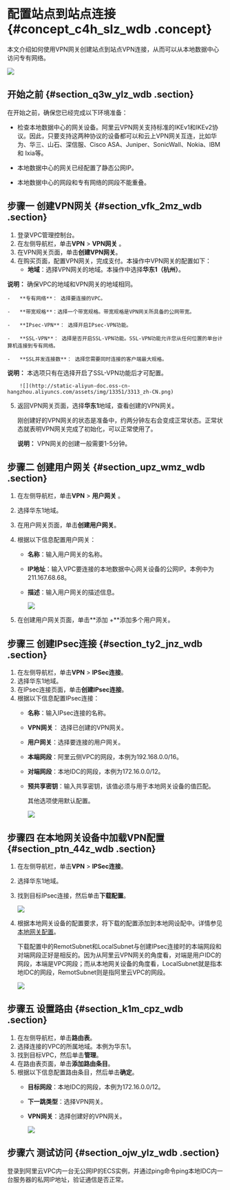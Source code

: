 # 配置站点到站点连接 {#concept_c4h_slz_wdb .concept}

本文介绍如何使用VPN网关创建站点到站点VPN连接，从而可以从本地数据中心访问专有网络。

![](http://static-aliyun-doc.oss-cn-hangzhou.aliyuncs.com/assets/img/13351/3312_zh-CN.png)

## 开始之前 {#section_q3w_ylz_wdb .section}

在开始之前，确保您已经完成以下环境准备：

-   检查本地数据中心的网关设备。阿里云VPN网关支持标准的IKEv1和IKEv2协议。因此，只要支持这两种协议的设备都可以和云上VPN网关互连，比如华为、华三、山石、深信服、Cisco ASA、Juniper、SonicWall、Nokia、IBM 和 Ixia等。

-   本地数据中心的网关已经配置了静态公网IP。

-   本地数据中心的网段和专有网络的网段不能重叠。


## 步骤一 创建VPN网关 {#section_vfk_2mz_wdb .section}

1.  登录VPC管理控制台。
2.  在左侧导航栏，单击**VPN** \> **VPN网关** 。
3.  在VPN网关页面，单击**创建VPN网关**。
4.  在购买页面，配置VPN网关，完成支付。本操作中VPN网关的配置如下：
    -   **地域**：选择VPN网关的地域。本操作中选择**华东1（杭州）**。

**说明：** 确保VPC的地域和VPN网关的地域相同。

    -   **专有网络**： 选择要连接的VPC。

    -   **带宽规格**：选择一个带宽规格。带宽规格是VPN网关所具备的公网带宽。

    -   **IPsec-VPN**： 选择开启IPsec-VPN功能。

    -   **SSL-VPN**： 选择是否开启SSL-VPN功能。SSL-VPN功能允许您从任何位置的单台计算机连接到专有网络。

    -   **SSL并发连接数**： 选择您需要同时连接的客户端最大规格。

**说明：** 本选项只有在选择开启了SSL-VPN功能后才可配置。

        ![](http://static-aliyun-doc.oss-cn-hangzhou.aliyuncs.com/assets/img/13351/3313_zh-CN.png)

5.  返回VPN网关页面，选择**华东1**地域，查看创建的VPN网关。

    刚创建好的VPN网关的状态是准备中，约两分钟左右会变成正常状态。正常状态就表明VPN网关完成了初始化，可以正常使用了。

    **说明：** VPN网关的创建一般需要1-5分钟。


## 步骤二 创建用户网关 {#section_upz_wmz_wdb .section}

1.  在左侧导航栏，单击**VPN** \> **用户网关** 。
2.  选择华东1地域。
3.  在用户网关页面，单击**创建用户网关**。
4.  根据以下信息配置用户网关：

    -   **名称**：输入用户网关的名称。

    -   **IP地址**：输入VPC要连接的本地数据中心网关设备的公网IP。本例中为211.167.68.68。

    -   **描述**：输入用户网关的描述信息。

        ![](http://static-aliyun-doc.oss-cn-hangzhou.aliyuncs.com/assets/img/13351/3314_zh-CN.png)

5.  在创建用户网关页面，单击**添加 +**添加多个用户网关。

## 步骤三 创建IPsec连接 {#section_ty2_jnz_wdb .section}

1.  在左侧导航栏，单击**VPN** \> **IPSec连接**。
2.  选择华东1地域。
3.  在IPsec连接页面，单击**创建IPsec连接**。
4.  根据以下信息配置IPsec连接：
    -   **名称**：输入IPsec连接的名称。

    -   **VPN网关**： 选择已创建的VPN网关。

    -   **用户网关**：选择要连接的用户网关。

    -   **本端网段**：阿里云侧VPC的网段，本例为192.168.0.0/16。

    -   **对端网段**：本地IDC的网段，本例为172.16.0.0/12。

    -   **预共享密钥**：输入共享密钥，该值必须与用于本地网关设备的值匹配。

        其他选项使用默认配置。

        ![](http://static-aliyun-doc.oss-cn-hangzhou.aliyuncs.com/assets/img/13351/3315_zh-CN.png)


## 步骤四 在本地网关设备中加载VPN配置 {#section_ptn_44z_wdb .section}

1.  在左侧导航栏，单击**VPN** \> **IPSec连接**。
2.  选择华东1地域。
3.  找到目标IPsec连接，然后单击**下载配置**。

    ![](http://static-aliyun-doc.oss-cn-hangzhou.aliyuncs.com/assets/img/13351/3316_zh-CN.png)

4.  根据本地网关设备的配置要求，将下载的配置添加到本地网设配中。详情参见[本地网关配置](https://help.aliyun.com/document_detail/60045.html)。

    下载配置中的RemotSubnet和LocalSubnet与创建IPsec连接时的本端网段和对端网段正好是相反的。因为从阿里云VPN网关的角度看，对端是用户IDC的网段，本端是VPC网段；而从本地网关设备的角度看，LocalSubnet就是指本地IDC的网段，RemotSubnet则是指阿里云VPC的网段。

    ![](http://static-aliyun-doc.oss-cn-hangzhou.aliyuncs.com/assets/img/13351/3317_zh-CN.png)


## 步骤五 设置路由 {#section_k1m_cpz_wdb .section}

1.  在左侧导航栏，单击**路由表**。
2.  选择连接的VPC的所属地域。本例为华东1。
3.  找到目标VPC，然后单击**管理**。
4.  在路由表页面，单击**添加路由条目**。
5.  根据以下信息配置路由条目，然后单击**确定**。
    -   **目标网段**：本地IDC的网段，本例为172.16.0.0/12。

    -   **下一跳类型**：选择VPN网关。

    -   **VPN网关**：选择创建好的VPN网关。

        ![](http://static-aliyun-doc.oss-cn-hangzhou.aliyuncs.com/assets/img/13351/3318_zh-CN.png)


## 步骤六 测试访问 {#section_ojw_ylz_wdb .section}

登录到阿里云VPC内一台无公网IP的ECS实例，并通过ping命令ping本地IDC内一台服务器的私网IP地址，验证通信是否正常。

